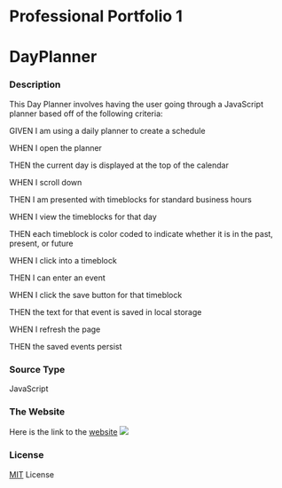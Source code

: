 # Professional Portfolio 1
# DayPlanner
<h3>Description</h3>
<p> This Day Planner involves having the user going through a JavaScript planner based off of the following criteria: </p>
<p>GIVEN I am using a daily planner to create a schedule</p>
<p>WHEN I open the planner</p>
<p>THEN the current day is displayed at the top of the calendar</p>
<p>WHEN I scroll down</p>
<p>THEN I am presented with timeblocks for standard business hours</p>
<p>WHEN I view the timeblocks for that day</p>
<p>THEN each timeblock is color coded to indicate whether it is in the past, present, or future</p>
<p>WHEN I click into a timeblock</p>
<p>THEN I can enter an event</p>
<p>WHEN I click the save button for that timeblock</p>
<p>THEN the text for that event is saved in local storage</p>
<p>WHEN I refresh the page</p>
<p>THEN the saved events persist</p>


<h3>Source Type </h3>
<p>JavaScript</p>

<h3>The Website</h3>
<p>Here is the link to the <a href ="https://mcgeevee.github.io/Portfolio1" >website</a>
<img src="./assets/images/DayPlanner.png">

<h3>License</h3>
<p><a href="https://choosealicense.com/licenses/mit/#">MIT</a> License</p>